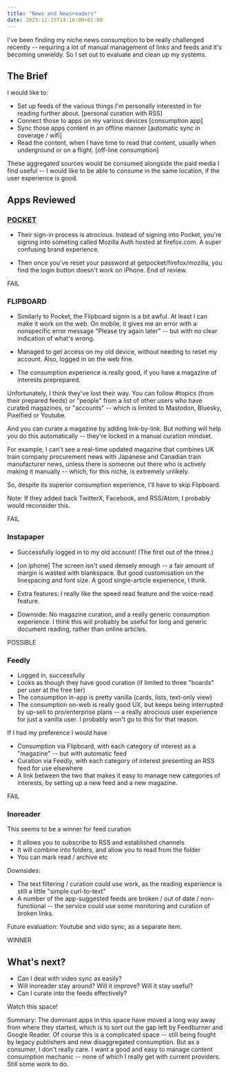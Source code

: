 ```yaml
---
title: "News and Newsreaders"
date: 2023-12-15T14:16:00+01:00
---
```


I've been finding my niche news consumption to be really challenged recently -- requiring a lot of manual management of links and feeds and it's becoming unwieldy. So I set out to evaluate and clean up my systems.

## The Brief

I would like to:
* Set up feeds of the various things I'm personally interested in for reading further about. [personal curation with RSS]
* Connect those to apps on my various devices [consumption app]
* Sync those apps content in an offline manner [automatic sync in coverage / wifi]
* Read the content, when I have time to read that content, usually when underground or on a flight. [off-line consumption]

These aggregated sources would be consumed alongside the paid media I find useful -- I would like to be able to consume in the same location, if the user experience is good. 

## Apps Reviewed

### [POCKET](getpocket.com)

* Their sign-in process is atrocious. Instead of signing into Pocket, you're signing into someting called Mozilla Auth hosted at firefox.com. A super confusing brand experience.

* Then once you've reset your password at getpocket/firefox/mozilla, you find the login button doesn't work on iPhone. End of review.

FAIL

### FLIPBOARD

* Similarly to Pocket, the Flipboard signin is a bit awful. At least I can make it work on the web. On mobile, it gives me an error with a nonspecific error message "Please try again later" -- but with no clear indication  of what's wrong.

* Managed to get access on my old device, without needing to reset my account. Also, logged in on the web fine.

* The consumption experience is really good, if you have a magazine of interests preprepared.

Unfortunately, I think they've lost their way. You can follow #topics (from their prepared feeds) or "people" from a list of other users who have curated magazines, or "accounts" -- which is limited to Mastodon, Bluesky, Pixelfied or Youtube.

And you can curate a magazine by adding link-by-link. But nothing will help you do this automatically -- they're locked in a manual curation mindset. 

For example, I can't see a real-time updated magazine that combines UK train company procurement news with Japanese and Canadian train manufacturer news, unless there is someone out there who is actively making it manually -- which, for this niche, is extremely unlikely.

So, despite its superior consumption experience, I'll have to skip Flipboard.

Note: If they added back TwitterX, Facebook, and RSS/Atom, I probably would reconsider this.

FAIL

### Instapaper

* Successfully logged in to my old account! (The first out of the three.)
* [on iphone] The screen isn't used densely enough -- a fair amount of margin is wasted with blankspace. But good customisation on the linespacing and font size. A good single-article experience, I think.
* Extra features: I really like the speed read feature and the voice-read feature.

* Downside: No magazine curation, and a really generic consumption experience. I think this will probably be useful for long and generic document reading, rather than online articles. 

POSSIBLE

### Feedly

* Logged in, successfully
* Looks as though they have good curation (if limited to three "boards" per user at the free tier)
* The consumption in-app is pretty vanilla (cards, lists, text-only view)
* The consumption on-web is really good UX, but keeps being interrupted by up-sell to pro/enterprise plans -- a really atrocious user experience for just a vanilla user. I probably won't go to this for that reason.

If I had my preference I would have 
* Consumption via Flipboard, with each category of interest as a "magazine" -- but with automatic feed
* Curation via Feedly, with each category of interest presenting an RSS feed for use elsewhere
* A link between the two that makes it easy to manage new categories of interests, by setting up a new feed and a new magazine.

FAIL

### Inoreader

This seems to be a winner for feed curation

* It allows you to subscribe to RSS and established channels
* It will combine into folders, and allow you to read from the folder
* You can mark read / archive etc

Downsides: 
* The text filtering / curation could use work, as the reading experience is still a little "simple curl-to-text"
* A number of the app-suggested feeds are broken / out of date / non-functional -- the service could use some monitoring and curation of broken links.

Future evaluation: Youtube and vido sync, as a separate item.

WINNER

## What's next?

* Can I deal with video sync as easily?
* Will inoreader stay around? Will it improve? Will it stay useful?
* Can I curate into the feeds effectively?

Watch this space!

Summary: The dominant apps in this space have moved a long way away from where they started, which is to sort out the gap left by Feedburner and Google Reader. Of course this is a complicated space -- still being fought by legacy publishers and new disaggregated consumption. But as a consumer, I don't really care. I want a good and easy to manage content consumption mechanic -- none of which I really get with current providers. Still some work to do.

